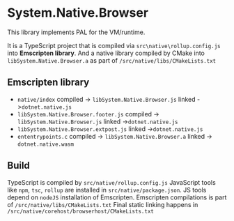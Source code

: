 # System.Native.Browser

This library implements PAL for the VM/runtime.

It is a TypeScript project that is compiled via `src\native\rollup.config.js` into **Emscripten library**.
And a native library compiled by CMake into `libSystem.Native.Browser.a` as part of `/src/native/libs/CMakeLists.txt`

## Emscripten library
- `native/index` compiled -> `libSystem.Native.Browser.js` linked ->`dotnet.native.js`
- `libSystem.Native.Browser.footer.js` compiled -> `libSystem.Native.Browser.js` linked ->`dotnet.native.js`
- `libSystem.Native.Browser.extpost.js` linked ->`dotnet.native.js`
- `ententrypoints.c` compiled -> `libSystem.Native.Browser.a` linked -> `dotnet.native.wasm`

## Build
TypeScript is compiled by `src/native/rollup.config.js`
JavaScript tools like `npm`, `tsc`, `rollup` are installed in `src/native/package.json`. 
JS tools depend on `nodeJS` installation of Emscripten.
Emscripten compilations is part of `/src/native/libs/CMakeLists.txt`
Final static linking happens in `/src/native/corehost/browserhost/CMakeLists.txt`
